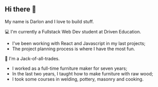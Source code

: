 ## Hi there 👋
 My name is Darlon and I love to build stuff.



💻  I'm currently a Fullstack Web Dev student at Driven Education.

  - I've been working with React and Javascript in my last projects;
  - The project planning process is where I have the most fun.
  

🧰 I'm a Jack-of-all-trades.

- I worked as a full-time furniture maker for seven years;
- In the last two years, I taught how to make furniture with raw wood;
- I took some courses in welding, pottery, masonry and cooking.

